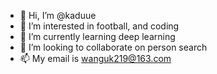 - 👋 Hi, I’m @kaduue
- 👀 I’m interested in football, and coding
- 🌱 I’m currently learning deep learning
- 💞️ I’m looking to collaborate on person search
- 📫 My email is wanguk219@163.com

<!---
kaduue/kaduue is a ✨ special ✨ repository because its `README.md` (this file) appears on your GitHub profile.
You can click the Preview link to take a look at your changes.
--->
